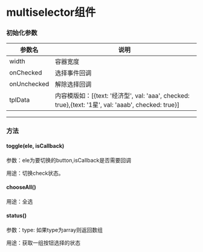 # multiselector组件

### 初始化参数

| 参数名 | 说明 |
| --- | --- |
| width | 容器宽度 |
| onChecked | 选择事件回调|
| onUnchecked | 解除选择回调|
| tplData | 内容模版如：[{text: '经济型', val: 'aaa', checked: true},{text: '1星', val: 'aaab', checked: true}]|


---

### 方法

#### toggle(ele, isCallback)

参数：ele为要切换的button,isCallback是否需要回调

用途：切换check状态。


#### chooseAll()

用途：全选

#### status()

参数：type: 如果type为array则返回数组

用途：获取一组按钮选择的状态

